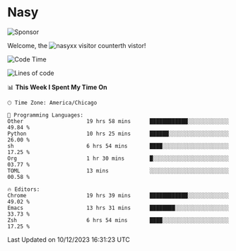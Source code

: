 # Nasy

<!--
<p align="center">
<img height="200" src="https://github-readme-stats.vercel.app/api?username=nasyxx&count_private=true&show_icons=true&theme=dracula&include_all_commits=true"/>
<img height="200" src="https://github-readme-stats.vercel.app/api/top-langs/?username=nasyxx&theme=dracula&hide=html,jupyter+notebook&count_private=true&show_icons=true"/>
</p>

  
----------------
-->

![Sponsor](https://img.shields.io/static/v1.svg?label=Sponsor&message=%E2%9D%A4&logo=GitHub&style=flat&color=pink)
 
Welcome, the ![nasyxx visitor counter](https://count.getloli.com/get/@nasyxx?theme=rule34)th vistor!
 
<!--START_SECTION:waka-->
![Code Time](http://img.shields.io/badge/Code%20Time-4%2C083%20hrs%2049%20mins-blue)

![Lines of code](https://img.shields.io/badge/From%20Hello%20World%20I%27ve%20Written-6.3%20million%20lines%20of%20code-blue)

📊 **This Week I Spent My Time On** 

```text
🕑︎ Time Zone: America/Chicago

💬 Programming Languages: 
Other                    19 hrs 58 mins      ████████████░░░░░░░░░░░░░   49.84 % 
Python                   10 hrs 25 mins      ██████░░░░░░░░░░░░░░░░░░░   26.00 % 
sh                       6 hrs 54 mins       ████░░░░░░░░░░░░░░░░░░░░░   17.25 % 
Org                      1 hr 30 mins        █░░░░░░░░░░░░░░░░░░░░░░░░   03.77 % 
TOML                     13 mins             ░░░░░░░░░░░░░░░░░░░░░░░░░   00.58 % 

🔥 Editors: 
Chrome                   19 hrs 39 mins      ████████████░░░░░░░░░░░░░   49.02 % 
Emacs                    13 hrs 31 mins      ████████░░░░░░░░░░░░░░░░░   33.73 % 
Zsh                      6 hrs 54 mins       ████░░░░░░░░░░░░░░░░░░░░░   17.25 % 
```


 Last Updated on 10/12/2023 16:31:23 UTC
<!--END_SECTION:waka-->

<!-- ![visitors](https://visitor-badge.laobi.icu/badge?page_id=nasyxx.nasyxx) -->
